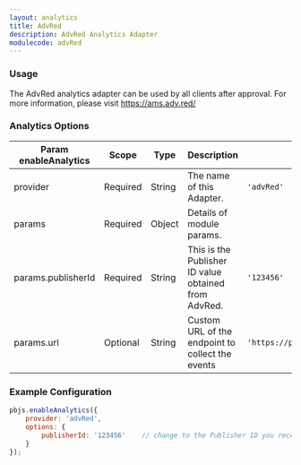 ```yaml
---
layout: analytics
title: AdvRed
description: AdvRed Analytics Adapter
modulecode: advRed
---
```


### Usage

The AdvRed analytics adapter can be used by all clients after approval. For more information,
please visit <https://ams.adv.red/>

### Analytics Options
| Param enableAnalytics | Scope    | Type   | Description                                          | Example                          |
|-----------------------|----------|--------|------------------------------------------------------|----------------------------------|
| provider              | Required | String | The name of this Adapter.                            | `'advRed'`                       |
| params                | Required | Object | Details of module params.                            |                                  |
| params.publisherId    | Required | String | This is the Publisher ID value obtained from AdvRed. | `'123456'`                       |
| params.url            | Optional | String | Custom URL of the endpoint to collect the events     | `'https://pub1.analytics.adv.red'` |

### Example Configuration

```javascript
pbjs.enableAnalytics({
    provider: 'advRed',
    options: {
        publisherId: '123456'    // change to the Publisher ID you received from AdvRed
    }
});
```